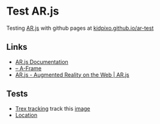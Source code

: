 # Test AR.js

Testing [AR.js](https://ar-js-org.github.io/AR.js-Docs/) with github pages at [kidpixo.github.io/ar-test](https://kidpixo.github.io/ar-test/)

## Links 

- [AR.js Documentation](https://ar-js-org.github.io/AR.js-Docs/)
- [<a-image> – A-Frame](https://aframe.io/docs/1.0.0/primitives/a-image.html)
- [AR.js - Augmented Reality on the Web | AR.js](https://ar-js-org.github.io/AR.js/)

## Tests

- [Trex tracking](https://kidpixo.github.io/ar-test/tracking_trex.html) track this [image](https://raw.githubusercontent.com/AR-js-org/AR.js/master/aframe/examples/image-tracking/nft/trex-image-big.jpeg)
- [Location](https://kidpixo.github.io/ar-test/location.html)
